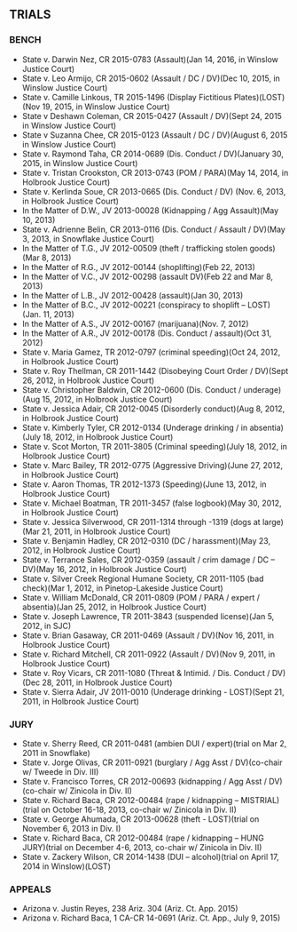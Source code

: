 ## TRIALS

### BENCH
* State v. Darwin Nez, CR 2015-0783 (Assault)(Jan 14, 2016, in Winslow Justice Court)
* State v. Leo Armijo, CR 2015-0602 (Assault / DC / DV)(Dec 10, 2015, in Winslow Justice Court)
* State v. Camille Linkous, TR 2015-1496 (Display Fictitious Plates)(LOST)(Nov 19, 2015, in Winslow Justice Court)
* State v Deshawn Coleman, CR 2015-0427 (Assault / DV)(Sept 24, 2015 in Winslow Justice Court)
* State v Suzanna Chee, CR 2015-0123 (Assault / DC / DV)(August 6, 2015 in Winslow Justice Court)
* State v. Raymond Taha, CR 2014-0689 (Dis. Conduct / DV)(January 30, 2015, in Winslow Justice Court) 
* State v. Tristan Crookston, CR 2013-0743 (POM / PARA)(May 14, 2014, in Holbrook Justice Court)
* State v. Kerlinda Soue, CR 2013-0665 (Dis. Conduct / DV) (Nov. 6, 2013, in Holbrook Justice Court)
* In the Matter of D.W., JV 2013-00028 (Kidnapping / Agg Assault)(May 10, 2013)
* State v. Adrienne Belin, CR 2013-0116 (Dis. Conduct / Assault / DV)(May 3, 2013, in Snowflake Justice Court) 
* In the Matter of T.G., JV 2012-00509 (theft / trafficking stolen goods)(Mar 8, 2013)
* In the Matter of R.G., JV 2012-00144 (shoplifting)(Feb 22, 2013)
* In the Matter of V.C., JV 2012-00298 (assault DV)(Feb 22 and Mar 8, 2013)
* In the Matter of L.B., JV 2012-00428 (assault)(Jan 30, 2013)
* In the Matter of B.C., JV 2012-00221 (conspiracy to shoplift – LOST)(Jan. 11, 2013)
* In the Matter of A.S., JV 2012-00167 (marijuana)(Nov. 7, 2012)
* In the Matter of A.R., JV 2012-00178 (Dis. Conduct / assault)(Oct 31, 2012)
* State v. Maria Gamez, TR 2012-0797 (criminal speeding)(Oct 24, 2012, in Holbrook Justice Court)
* State v. Roy Thellman, CR 2011-1442 (Disobeying Court Order / DV)(Sept 26, 2012, in Holbrook Justice Court)
* State v. Christopher Baldwin, CR 2012-0600 (Dis. Conduct / underage)(Aug 15, 2012, in Holbrook Justice Court)
* State v. Jessica Adair, CR 2012-0045 (Disorderly conduct)(Aug 8, 2012, in Holbrook Justice Court)
* State v. Kimberly Tyler, CR 2012-0134 (Underage drinking / in absentia)(July 18, 2012, in Holbrook Justice Court)
* State v. Scot Morton, TR 2011-3805 (Criminal speeding)(July 18, 2012, in Holbrook Justice Court)
* State v. Marc Bailey, TR 2012-0775 (Aggressive Driving)(June 27, 2012, in Holbrook Justice Court)
* State v. Aaron Thomas, TR 2012-1373 (Speeding)(June 13, 2012, in Holbrook Justice Court)
* State v. Michael Boatman, TR 2011-3457 (false logbook)(May 30, 2012, in Holbrook Justice Court)
* State v. Jessica Silverwood, CR 2011-1314 through -1319 (dogs at large)(Mar 21, 2011, in Holbrook Justice Court)
* State v. Benjamin Hadley, CR 2012-0310 (DC / harassment)(May 23, 2012, in Holbrook Justice Court)
* State v. Terrance Sales, CR 2012-0359 (assault / crim damage / DC – DV)(May 16, 2012, in Holbrook Justice Court)
* State v. Silver Creek Regional Humane Society, CR 2011-1105 (bad check)(Mar 1, 2012, in Pinetop-Lakeside Justice Court)
* State v. William McDonald, CR 2011-0809 (POM / PARA / expert / absentia)(Jan 25, 2012, in Holbrook Justice Court)
* State v. Joseph Lawrence, TR 2011-3843 (suspended license)(Jan 5, 2012, in SJC)
* State v. Brian Gasaway, CR 2011-0469 (Assault / DV)(Nov 16, 2011, in Holbrook Justice Court)
* State v. Richard Mitchell, CR 2011-0922 (Assault / DV)(Nov 9, 2011, in Holbrook Justice Court)
* State v. Roy Vicars, CR 2011-1080 (Threat & Intimid. / Dis. Conduct / DV)(Dec 28, 2011, in Holbrook Justice Court)
* State v. Sierra Adair, JV 2011-0010 (Underage drinking - LOST)(Sept 21, 2011,  in Holbrook Justice Court)

### JURY

* State v. Sherry Reed, CR 2011-0481 (ambien DUI / expert)(trial on Mar 2, 2011 in Snowflake)
* State v. Jorge Olivas, CR 2011-0921 (burglary / Agg Asst / DV)(co-chair w/ Tweede in Div. III)
* State v. Francisco Torres, CR 2012-00693 (kidnapping / Agg Asst / DV)(co-chair w/ Zinicola in Div. II)
* State v. Richard Baca, CR 2012-00484 (rape / kidnapping – MISTRIAL)(trial on October 16-18, 2013, co-chair w/ Zinicola in Div. II)
* State v. George Ahumada, CR 2013-00628 (theft - LOST)(trial on November 6, 2013 in Div. I)
* State v. Richard Baca, CR 2012-00484 (rape / kidnapping – HUNG JURY)(trial on December 4-6, 2013, co-chair w/ Zinicola in Div. II)
* State v. Zackery Wilson, CR 2014-1438 (DUI – alcohol)(trial on April 17, 2014 in Winslow)(LOST)

### APPEALS

* Arizona v. Justin Reyes, 238 Ariz. 304 (Ariz. Ct. App. 2015) 
* Arizona v. Richard Baca, 1 CA-CR 14-0691 (Ariz. Ct. App., July 9, 2015) 
